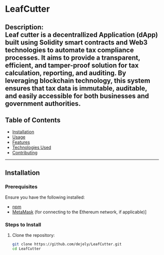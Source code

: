 # LeafCutter

**Description**:  
Leaf cutter is a decentrallized Application (dApp) built using Solidity smart contracts and Web3 technologies to automate tax compliance processes. It aims to provide a transparent, efficient, and tamper-proof solution for tax calculation, reporting, and auditing. By leveraging blockchain technology, this system ensures that tax data is immutable, auditable, and easily accessible for both businesses and government authorities.
---

## Table of Contents

- [Installation](#installation)
- [Usage](#usage)
- [Features](#features)
- [Technologies Used](#technologies-used)
- [Contributing](#contributing)

---

## Installation


### Prerequisites

Ensure you have the following installed:

- [npm](https://npmjs.com/)
- [MetaMask](https://metamask.io/) (for connecting to the Ethereum network, if applicable)]

### Steps to Install

1. Clone the repository:
   ```bash
   git clone https://github.com/dejely/LeafCutter.git
   cd LeafCutter
